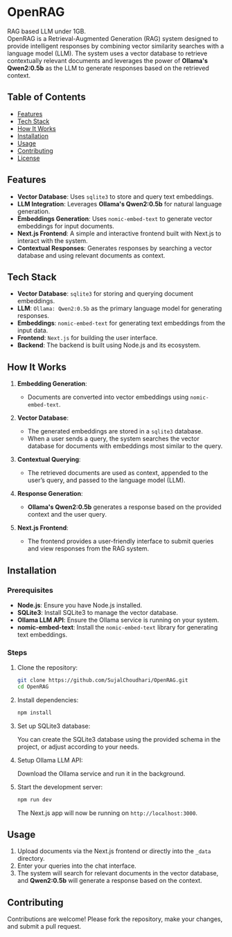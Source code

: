 # OpenRAG
RAG based LLM under 1GB.  
OpenRAG is a Retrieval-Augmented Generation (RAG) system designed to provide intelligent responses by combining vector similarity searches with a language model (LLM). The system uses a vector database to retrieve contextually relevant documents and leverages the power of **Ollama's Qwen2:0.5b** as the LLM to generate responses based on the retrieved context.

## Table of Contents

- [Features](#features)
- [Tech Stack](#tech-stack)
- [How It Works](#how-it-works)
- [Installation](#installation)
- [Usage](#usage)
- [Contributing](#contributing)
- [License](#license)

## Features

- **Vector Database**: Uses `sqlite3` to store and query text embeddings.
- **LLM Integration**: Leverages **Ollama's Qwen2:0.5b** for natural language generation.
- **Embeddings Generation**: Uses `nomic-embed-text` to generate vector embeddings for input documents.
- **Next.js Frontend**: A simple and interactive frontend built with Next.js to interact with the system.
- **Contextual Responses**: Generates responses by searching a vector database and using relevant documents as context.

## Tech Stack

- **Vector Database**: `sqlite3` for storing and querying document embeddings.
- **LLM**: `Ollama: Qwen2:0.5b` as the primary language model for generating responses.
- **Embeddings**: `nomic-embed-text` for generating text embeddings from the input data.
- **Frontend**: `Next.js` for building the user interface.
- **Backend**: The backend is built using Node.js and its ecosystem.

## How It Works

1. **Embedding Generation**: 
   - Documents are converted into vector embeddings using `nomic-embed-text`.
   
2. **Vector Database**:
   - The generated embeddings are stored in a `sqlite3` database.
   - When a user sends a query, the system searches the vector database for documents with embeddings most similar to the query.

3. **Contextual Querying**:
   - The retrieved documents are used as context, appended to the user’s query, and passed to the language model (LLM).

4. **Response Generation**:
   - **Ollama's Qwen2:0.5b** generates a response based on the provided context and the user query.
   
5. **Next.js Frontend**:
   - The frontend provides a user-friendly interface to submit queries and view responses from the RAG system.

## Installation

### Prerequisites

- **Node.js**: Ensure you have Node.js installed.
- **SQLite3**: Install SQLite3 to manage the vector database.
- **Ollama LLM API**: Ensure the Ollama service is running on your system.
- **nomic-embed-text**: Install the `nomic-embed-text` library for generating text embeddings.

### Steps

1. Clone the repository:

   ```bash
   git clone https://github.com/SujalChoudhari/OpenRAG.git
   cd OpenRAG
   ```

2. Install dependencies:

   ```bash
   npm install
   ```

3. Set up SQLite3 database:

   You can create the SQLite3 database using the provided schema in the project, or adjust according to your needs.
4. Setup Ollama LLM API:
    
    Download the Ollama service and run it in the background.

5. Start the development server:

   ```bash
   npm run dev
   ```

   The Next.js app will now be running on `http://localhost:3000`.

## Usage

1. Upload documents via the Next.js frontend or directly into the `_data` directory.
2. Enter your queries into the chat interface.
3. The system will search for relevant documents in the vector database, and **Qwen2:0.5b** will generate a response based on the context.

## Contributing

Contributions are welcome! Please fork the repository, make your changes, and submit a pull request.

